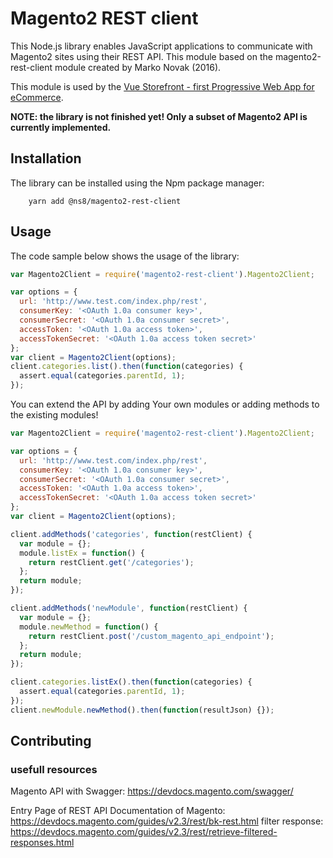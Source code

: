 # Magento2 REST client

This Node.js library enables JavaScript applications to communicate with Magento2 sites using their REST API.
This module based on the magento2-rest-client module created by Marko Novak (2016).

This module is used by the [Vue Storefront - first Progressive Web App for eCommerce](https://github.com/DivanteLtd/vue-storefront).

**NOTE: the library is not finished yet! Only a subset of Magento2 API is currently implemented.**

## Installation

The library can be installed using the Npm package manager:

```
    yarn add @ns8/magento2-rest-client
```

## Usage

The code sample below shows the usage of the library:

```javascript
var Magento2Client = require('magento2-rest-client').Magento2Client;

var options = {
  url: 'http://www.test.com/index.php/rest',
  consumerKey: '<OAuth 1.0a consumer key>',
  consumerSecret: '<OAuth 1.0a consumer secret>',
  accessToken: '<OAuth 1.0a access token>',
  accessTokenSecret: '<OAuth 1.0a access token secret>'
};
var client = Magento2Client(options);
client.categories.list().then(function(categories) {
  assert.equal(categories.parentId, 1);
});
```

You can extend the API by adding Your own modules or adding methods to the existing modules!

```javascript
var Magento2Client = require('magento2-rest-client').Magento2Client;

var options = {
  url: 'http://www.test.com/index.php/rest',
  consumerKey: '<OAuth 1.0a consumer key>',
  consumerSecret: '<OAuth 1.0a consumer secret>',
  accessToken: '<OAuth 1.0a access token>',
  accessTokenSecret: '<OAuth 1.0a access token secret>'
};
var client = Magento2Client(options);

client.addMethods('categories', function(restClient) {
  var module = {};
  module.listEx = function() {
    return restClient.get('/categories');
  };
  return module;
});

client.addMethods('newModule', function(restClient) {
  var module = {};
  module.newMethod = function() {
    return restClient.post('/custom_magento_api_endpoint');
  };
  return module;
});

client.categories.listEx().then(function(categories) {
  assert.equal(categories.parentId, 1);
});
client.newModule.newMethod().then(function(resultJson) {});
```

## Contributing

### usefull resources

Magento API with Swagger: https://devdocs.magento.com/swagger/

Entry Page of REST API Documentation of Magento: https://devdocs.magento.com/guides/v2.3/rest/bk-rest.html
filter response: https://devdocs.magento.com/guides/v2.3/rest/retrieve-filtered-responses.html
